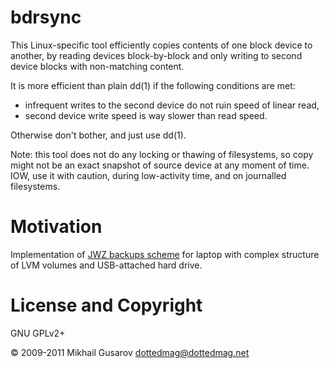 bdrsync
=======

This Linux-specific tool efficiently copies contents of one block device to
another, by reading devices block-by-block and only writing to second device
blocks with non-matching content.

It is more efficient than plain dd(1) if the following conditions are met:

* infrequent writes to the second device do not ruin speed of linear read,
* second device write speed is way slower than read speed.

Otherwise don't bother, and just use dd(1).

Note: this tool does not do any locking or thawing of filesystems, so copy might
not be an exact snapshot of source device at any moment of time. IOW, use it
with caution, during low-activity time, and on journalled filesystems.

Motivation
==========

Implementation of [JWZ backups scheme][1] for laptop with complex structure of
LVM volumes and USB-attached hard drive.

[1]: http://www.jwz.org/doc/backups.html

License and Copyright
=====================

GNU GPLv2+

© 2009-2011 Mikhail Gusarov <dottedmag@dottedmag.net>
